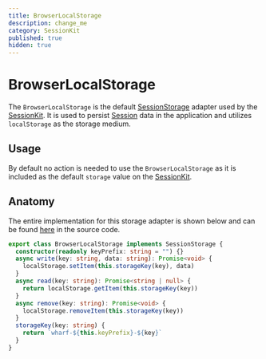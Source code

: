 ```yaml
---
title: BrowserLocalStorage
description: change_me
category: SessionKit
published: true
hidden: true
---
```


# BrowserLocalStorage

The `BrowserLocalStorage` is the default [SessionStorage](/docs/sessionkit/session-storage) adapter used by the [SessionKit](/docs/sessionkit/session-kit-factory). It is used to persist [Session](/docs/sessionkit/session) data in the application and utilizes `localStorage` as the storage medium.

## Usage

By default no action is needed to use the `BrowserLocalStorage` as it is included as the default `storage` value on the [SessionKit](/docs/sessionkit/session-kit-factory).

## Anatomy

The entire implementation for this storage adapter is shown below and can be found [here](https://github.com/wharfkit/session/blob/679d30cbd3fa9195673e25dd9c8f6194575ecdb5/src/storage.ts#L16-L30) in the source code.

```ts
export class BrowserLocalStorage implements SessionStorage {
  constructor(readonly keyPrefix: string = "") {}
  async write(key: string, data: string): Promise<void> {
    localStorage.setItem(this.storageKey(key), data)
  }
  async read(key: string): Promise<string | null> {
    return localStorage.getItem(this.storageKey(key))
  }
  async remove(key: string): Promise<void> {
    localStorage.removeItem(this.storageKey(key))
  }
  storageKey(key: string) {
    return `wharf-${this.keyPrefix}-${key}`
  }
}
```
